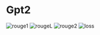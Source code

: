 # Gpt2
![rouge1](https://github.com/RGGU0/Gpt2/assets/89143056/432e81ee-8b51-4e46-999c-6e227253daac)
![rougeL](https://github.com/RGGU0/Gpt2/assets/89143056/2ada7b28-5c9e-493a-8697-02aab6e1eefc)
![rouge2](https://github.com/RGGU0/Gpt2/assets/89143056/e1dc46b1-4221-4a57-83ed-7dc375d7f3b8)
![loss](https://github.com/RGGU0/Gpt2/assets/89143056/def68335-e73a-4cea-a99a-1bf3fb721e81)
